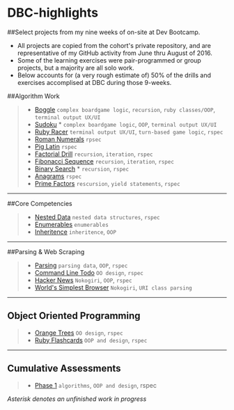 # DBC-highlights
##Select projects from my nine weeks of on-site at Dev Bootcamp. 
* All projects are copied from the cohort's private repository, and are representative of my GitHub activity from June thru August of 2016. 
* Some of the learning exercises were pair-programmed or group projects, but a majority are all solo work. 
* Below accounts for (a very rough estimate of) 50% of the drills and exercises accomplised at DBC during those 9-weeks.

##Algorithm Work
>* [Boggle](./week-1/boggle) `complex boardgame logic`, `recursion`, `ruby classes/OOP`, `terminal output UX/UI`
>* [Sudoku](./week-1/sudoku) * `complex boardgame logic`, `OOP`, `terminal output UX/UI`
>* [Ruby Racer](./week-1/ruby_racer) `terminal output UX/UI`, `turn-based game logic`, `rspec`
>* [Roman Numerals](./week-1/roman_numerals) `rpsec`
>* [Pig Latin](./week-1/pig_latin) `rspec`
>* [Factorial Drill](./week-1/factorial_drill) `recursion`, `iteration`, `rspec`
>* [Fibonacci Sequence](./week-1/fibonacci) `recursion`, `iteration`, `rspec`
>* [Binary Search](./week-1/binary_search) * `recursion`, `rspec`
>* [Anagrams](./week-1/anagrams) `rspec`
>* [Prime Factors](./week-1/prime_factors) `rescursion`, `yield statements`, `rspec`

---

##Core Competencies
>* [Nested Data](./week-1/nested_arrays) `nested data structures`, `rspec`
>* [Enumerables](./week-1/basic_enumerables) `enumerables`
>* [Inheritence](./week-2/classical-inheritence) `inheritence`, `OOP`

---

##Parsing & Web Scraping
>* [Parsing](./week-2/parsing-data) `parsing data`, `OOP`, `rspec`
>* [Command Line Todo](./week-2/basic-todo) `OO design`, `rspec`
>* [Hacker News](./week-2/web-scraping) `Nokogiri`, `OOP`, `rspec`
>* [World's Simplest Browser](./week-2/browser) `Nokogiri`, `URI class parsing`

---

## Object Oriented Programming
>* [Orange Trees](./week-2/orange-trees-1) `OO design`, `rspec`
>* [Ruby Flashcards](./week-2/flashcards) `OOP and design`, `rspec`

---

## Cumulative Assessments
>* [Phase 1](./week-2/assessment) `algorithms`, `OOP and design`, rspec

*Asterisk denotes an unfinished work in progress*